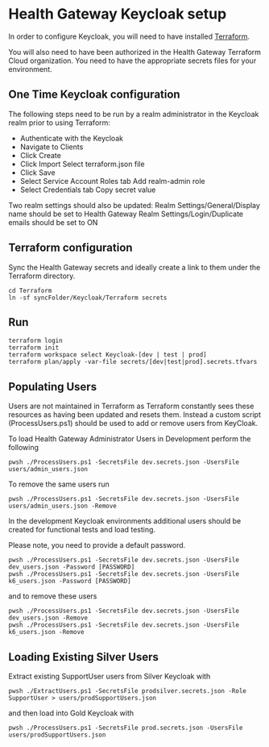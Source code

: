 # Health Gateway Keycloak setup

In order to configure Keycloak, you will need to have installed [Terraform](https://learn.hashicorp.com/tutorials/terraform/install-cli).

You will also need to have been authorized in the Health Gateway Terraform Cloud organization.
You need to have the appropriate secrets files for your environment.

## One Time Keycloak configuration

The following steps need to be run by a realm administrator in the Keycloak realm prior to using Terraform:

- Authenticate with the Keycloak
- Navigate to Clients
- Click Create
- Click Import
    Select terraform.json file
- Click Save
- Select Service Account Roles tab
    Add realm-admin role
- Select Credentials tab
    Copy secret value

Two realm settings should also be updated:
Realm Settings/General/Display name should be set to Health Gateway
Realm Settings/Login/Duplicate emails should be set to ON

## Terraform configuration

Sync the Health Gateway secrets and ideally create a link to them under the Terraform directory.

```console
cd Terraform
ln -sf syncFolder/Keycloak/Terraform secrets
```

## Run

```console
terraform login
terraform init
terraform workspace select Keycloak-[dev | test | prod]
terraform plan/apply -var-file secrets/[dev|test|prod].secrets.tfvars
```

## Populating Users

Users are not maintained in Terraform as Terraform constantly sees these resources as having been updated and resets them.  Instead a custom script (ProcessUsers.ps1) should be used to add or remove users from KeyCloak.

To load Health Gateway Administrator Users in Development perform the following

```console
pwsh ./ProcessUsers.ps1 -SecretsFile dev.secrets.json -UsersFile users/admin_users.json
```

To remove the same users run

```console
pwsh ./ProcessUsers.ps1 -SecretsFile dev.secrets.json -UsersFile users/admin_users.json -Remove
```

In the development Keycloak environments additional users should be created for functional tests and load testing.  

Please note, you need to provide a default password.

```console
pwsh ./ProcessUsers.ps1 -SecretsFile dev.secrets.json -UsersFile dev_users.json -Password [PASSWORD]
pwsh ./ProcessUsers.ps1 -SecretsFile dev.secrets.json -UsersFile k6_users.json -Password [PASSWORD]
```

and to remove these users

```console
pwsh ./ProcessUsers.ps1 -SecretsFile dev.secrets.json -UsersFile dev_users.json -Remove
pwsh ./ProcessUsers.ps1 -SecretsFile dev.secrets.json -UsersFile k6_users.json -Remove
```

## Loading Existing Silver Users

Extract existing SupportUser users from Silver Keycloak with 

```console
pwsh ./ExtractUsers.ps1 -SecretsFile prodsilver.secrets.json -Role SupportUser > users/prodSupportUsers.json
```

and then load into Gold Keycloak with

```console
pwsh ./ProcessUsers.ps1 -SecretsFile prod.secrets.json -UsersFile users/prodSupportUsers.json
```